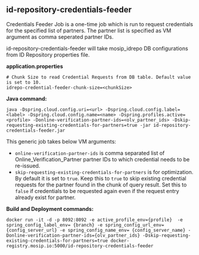 ## id-repository-credentials-feeder

Credentials Feeder Job is a one-time job which is run to request credentials for the specified list of partners. The partner list is specified as VM argument as comma seperated partner IDs.

id-repository-credentials-feeder will take mosip_idrepo DB configurations from ID Repository properties file.

**application.properties**

```
# Chunk Size to read Credential Requests from DB table. Default value is set to 10.
idrepo-credential-feeder-chunk-size=<chunkSize>

```


**Java command:**

```
java -Dspring.cloud.config.uri=<url> -Dspring.cloud.config.label=<label> -Dspring.cloud.config.name=<name> -Dspring.profiles.active=<profile> -Donline-verification-partner-ids=<olv_partner_ids> -Dskip-requesting-existing-credentials-for-partners=true -jar id-repository-credentials-feeder.jar
```

This generic job takes below VM arguments: 
* `online-verification-partner-ids` is comma separated list of Online_Verification_Partner partner IDs to which credential needs to be re-issued.
* `skip-requesting-existing-credentials-for-partners` is for optimization. By default it is set to `true`. Keep this to `true` to skip existing credential requests for the partner found in the chunk of query result. Set this to `false` if credentials to be requested again even if the request entry already exist for partner.

**Build and Deployment commands:**

```
docker run -it -d -p 8092:8092 -e active_profile_env={profile}  -e spring_config_label_env= {branch} -e spring_config_url_env={config_server_url} -e spring_config_name_env= {config_server_name} -Donline-verification-partner-ids={olv_partner_ids} -Dskip-requesting-existing-credentials-for-partners=true docker-registry.mosip.io:5000/id-repository-credentials-feeder

```

